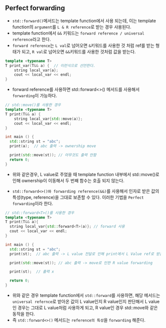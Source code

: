 ## Perfect forwarding

- `std::forward()`메서드는 template function에서 사용 되는데, 이는 template function의 `argument`를 `L & R reference`로 받는 경우 사용된다.
- template function에서 `&&` 키워드는 `forward reference / universal reference`라고 한다.
- `forward reference`는 `L val`로 넘어오면 `&`키워드를 사용한 것 처럼 ref를 받는 형태가 되고, `R val`로 넘어오면 `&&`키워드를 사용한 것처럼 값을 받는다.

```cpp
template <typename T>
T print_var(T&& a) {  // 이런식으로 선언한다.
	string local_var{a};
	cout << local_var << endl;
}
```

- forward reference를 사용하면 std::forward<>() 메서드를 사용해서 `forwarding`이 가능하다.

```cpp
// std::move()를 사용한 경우
template <typename T>
T print(T&& a) {
	string local_var{std::move(a)};
	cout << local_var << endl;
}

int main () {
  std::string st = "abc";
  print(a);  // abc 출력 -> ownership move

  print(std::move(st)); // 아무것도 출력 안함
  return 0;
}
```

- 위와 같은경우, L value로 주었을 때 template function 내부에서 std::move()로 인해 ownership이 이동해서 두 번째 함수는 호출 되지 않는다.

- `std::forward<>()와 forwarding reference(&&)`를 사용해서 인자로 받은 값의 특성(type, reference)을 그대로 보존할 수 있다. 이러한 기법을 `Perfect forwarding`이라 한다.

```cpp
// std::forward<T>()를 사용한 경우
template <typename T>
T print(T&& a){
  string local_var{std::forward<T>(a)}; // forward 사용
  cout << local_var << endl;
}

int main () {
  std::string st = "abc";
  print(st);  // abc 출력 -> L value 전달로 인해 print에서 L Value ref로 받음, 따라서 ownership moving x

  print(std::move(st)); // abc 출력 -> move로 인한 R value forwarding

  print(st);  // 출력 x

  return 0;
}

```

- 위와 같은 경우 template function에서 `std::forward`를 사용하면, 해당 메서드는 `universal refernce`로 받아온 값이 L value인지 R value인지 판단해서 L value인 경우는 그대로 L value처럼 사용하게 되고, R value인 경우 std::move와 같은 동작을 한다.
- 즉 `std::forward<>()` 메서드는 `reference의 특성`을 `forwarding` 해준다.
